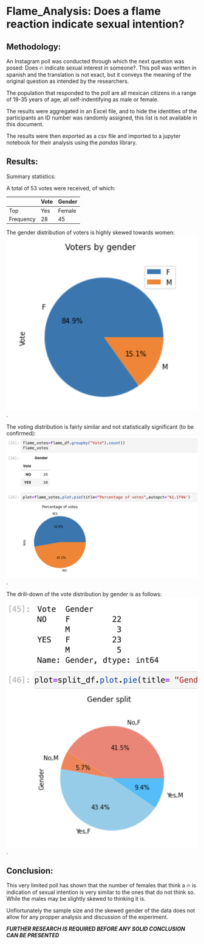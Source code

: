 # Flame_Analysis: Does a flame reaction indicate sexual intention?
## Methodology: 
An Instagram poll was conducted through which the next question was posed: Does :fire: indicate sexual interest in someone?. This poll was written in spanish and the translation is not exact, but it conveys the meaning of the original question as intended by the researchers.

The population that responded to the poll are all mexican citizens in a range of 19-35 years of age, all self-indentifying as male or female.

The results were aggregated in an Excel file, and to hide the identities of the participants an ID number was randomly assigned, this list is not available in this document.

The results were then exported as a csv file and imported to a jupyter notebook for their analysis using the _pandas_ library.

## Results:

Summary statistics:

A total of 53 votes were received, of which:

|   | Vote | Gender |
| ------------- | ------------- | ------------|
| Top  | Yes  | Female |
| Frequency | 28  | 45 |


The gender distribution of voters is highly skewed towards women:
![Voter Distribution](https://github.com/claud-e/Flame_Analysis/blob/main/Screen%20Shot%202021-10-07%20at%2022.44.02.png "Gender distribution").

The voting distribution is fairly similar and not statistically significant (to be confirmed):
![Vote Distribution](https://github.com/claud-e/Flame_Analysis/blob/main/Screen%20Shot%202021-10-07%20at%2022.43.37.png "Vote distribution").

The drill-down of the vote distribution by gender is as follows:
![Voter Distribution](https://github.com/claud-e/Flame_Analysis/blob/main/Screen%20Shot%202021-10-07%20at%2022.44.12.png "Gender and vote distribution").

## Conclusion:

This very limited poll has shown that the number of females that think a :fire: is indication of sexual intention is very similar to the ones that do not think so. While the males may be slightly skewed to thinking it is.

Unflortunately the sample size and the skewed gender of the data does not allow for any propper analysis and discussion of the experiment.

***FURTHER RESEARCH IS REQUIRED BEFORE ANY SOLID CONCLUSION CAN BE PRESENTED***



